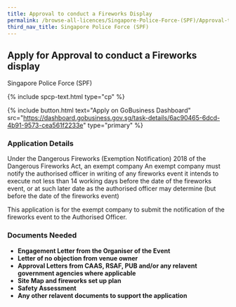 ```yaml
---
title: Approval to conduct a Fireworks Display 
permalink: /browse-all-licences/Singapore-Police-Force-(SPF)/Approval-to-conduct-a-Fireworks-Display-
third_nav_title: Singapore Police Force (SPF)
---
```


## Apply for Approval to conduct a Fireworks display

Singapore Police Force (SPF)

{% include spcp-text.html type="cp" %}

{% include button.html text="Apply on GoBusiness Dashboard" src="https://dashboard.gobusiness.gov.sg/task-details/6ac90465-6dcd-4b91-9573-cea561f2233e" type="primary" %}

<H3>Application Details</H3>

<p>Under the Dangerous Fireworks (Exemption Notification) 2018 of the Dangerous Fireworks Act, an exempt company An exempt company must notify the authorised officer in writing of any fireworks event it intends to execute not less than 14 working days before the date of the fireworks event, or at such later date as the authorised officer may determine (but before the date of the fireworks event)</p>

<p>This application is for the exempt company to submit the notification of the fireworks event to the Authorised Officer.</p>

<H3>Documents Needed</H3>

<ul>
<li><strong>Engagement Letter from the Organiser of the Event</strong></li>
<li><strong>Letter of no objection from venue owner</strong></li>
<li><strong>Approval Letters from CAAS, RSAF, PUB and/or any relavent government agencies where applicable</strong></li>
<li><strong>Site Map and fireworks set up plan</strong></li>
<li><strong>Safety Assessment</strong></li>
<li><strong>Any other relavent documents to support the application</strong></li>
</ul>

